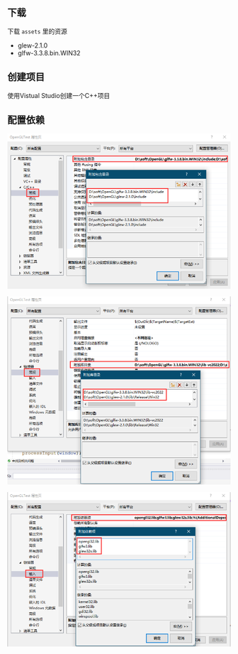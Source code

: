 ## 下载

下载 `assets` 里的资源

- glew-2.1.0
- glfw-3.3.8.bin.WIN32

## 创建项目

使用Vistual Studio创建一个C++项目

## 配置依赖

![](../assets/images/20220802142711.png)

![](../assets/images/20220802142853.png)

![](../assets/images/20220802142956.png)

